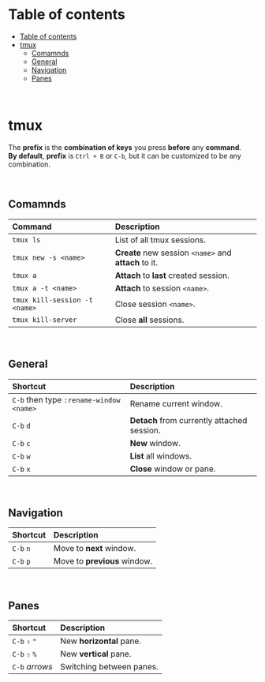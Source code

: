 # Table of contents
<!-- TOC -->
* [Table of contents](#table-of-contents)
* [tmux](#tmux)
  * [Comamnds](#comamnds)
  * [General](#general)
  * [Navigation](#navigation)
  * [Panes](#panes)
<!-- TOC -->

<br>

# tmux
The **prefix** is the **combination of keys** you press **before** any **command**.<br>
**By default**, **prefix** is `Ctrl + B` or `C-b`, but it can be customized to be any combination.<br>

<br>

## Comamnds
|Command|Description|
|:-------|:----------|
|`tmux ls`|List of all tmux sessions.|
|`tmux new -s <name>`|**Create** new session `<name>` and **attach** to it.|
|`tmux a`|**Attach** to **last** created session.|
|`tmux a -t <name>`|**Attach** to session `<name>`.|
|`tmux kill-session -t <name>`|Close session `<name>`.|
|`tmux kill-server`|Close **all** sessions.|

<br>

## General
|Shortcut|Description|
|:-------|:----------|
|`C-b` then type `:rename-window <name>`|Rename current window.|
|`C-b` `d`|**Detach** from currently attached session.|
|`C-b` `c`|**New** window.|
|`C-b` `w`|**List** all windows.|
|`C-b` `x`|**Close** window or pane.|

<br>

## Navigation
|Shortcut|Description|
|:-------|:----------|
|`C-b` `n`|Move to **next** window.|
|`C-b` `p`|Move to **previous** window.|

<br>

## Panes
|Shortcut|Description|
|:-------|:----------|
|`C-b` `⇧` `"`|New **horizontal** pane.|
|`C-b` `⇧` `%`|New **vertical** pane.|
|`C-b` *arrows*|Switching between panes.|
